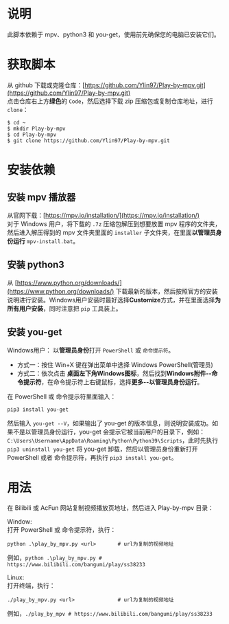 # 说明   
此脚本依赖于 mpv、python3 和 you-get，使用前先确保您的电脑已安装它们。   

# 获取脚本  
从 github 下载或克隆仓库：[https://github.com/Ylin97/Play-by-mpv.git](https://github.com/Ylin97/Play-by-mpv.git)   
点击仓库右上方**绿色**的 ```Code```，然后选择下载 zip 压缩包或复制仓库地址，进行 ```clone```：   
```  
$ cd ~
$ mkdir Play-by-mpv
$ cd Play-by-mpv
$ git clone https://github.com/Ylin97/Play-by-mpv.git  
```

# 安装依赖  
## 安装 mpv 播放器  
从官网下载：[https://mpv.io/installation/](https://mpv.io/installation/)  
对于 Windows 用户，将下载的 ```.7z``` 压缩包解压到想要放置 mpv 程序的文件夹，然后进入解压得到的 mpv 文件夹里面的 ```installer``` 子文件夹，在里面**以管理员身份运行** ```mpv-install.bat```。  

## 安装 python3 
从 [https://www.python.org/downloads/](https://www.python.org/downloads/) 下载最新的版本，然后按照官方的安装说明进行安装。Windows用户安装时最好选择**Customize**方式，并在里面选择**为所有用户安装**，同时注意把 ```pip``` 工具装上。   

## 安装 you-get 
Windows用户：
以**管理员身份**打开 ```PowerShell``` 或 ```命令提示符```。  
+ 方式一：按住 Win+X 键在弹出菜单中选择 Windows PowerShell(管理员)   
+ 方式二：依次点击 **桌面左下角Windows图标**，然后找到**Windows附件--命令提示符**，在命令提示符上右键鼠标，选择**更多--以管理员身份运行**。  

在 PowerShell 或 命令提示符里面输入：   
```  
pip3 install you-get
```  
然后输入 ```you-get --V```，如果输出了 you-get 的版本信息，则说明安装成功。如果不是以管理员身份运行，you-get 会提示它被当前用户的目录下，例如：  ```C:\Users\Username\AppData\Roaming\Python\Python39\Scripts```，此时先执行 ```pip3 uninstall you-get``` 将 you-get 卸载，然后以管理员身份重新打开 PowerShell 或者 命令提示符，再执行 ```pip3 install you-get```。   

# 用法  
在 Bilibili 或 AcFun 网站复制视频播放页地址，然后进入 Play-by-mpv 目录：  

Window:  
打开 PowerShell 或 命令提示符，执行：  
```   
python .\play_by_mpv.py <url>       # url为复制的视频地址
```  
例如，```python .\play_by_mpv.py # https://www.bilibili.com/bangumi/play/ss38233```

Linux:  
打开终端，执行：  
```  
./play_by_mpv.py <url>              # url为复制的视频地址
```  
例如，```./play_by_mpv # https://www.bilibili.com/bangumi/play/ss38233```    

